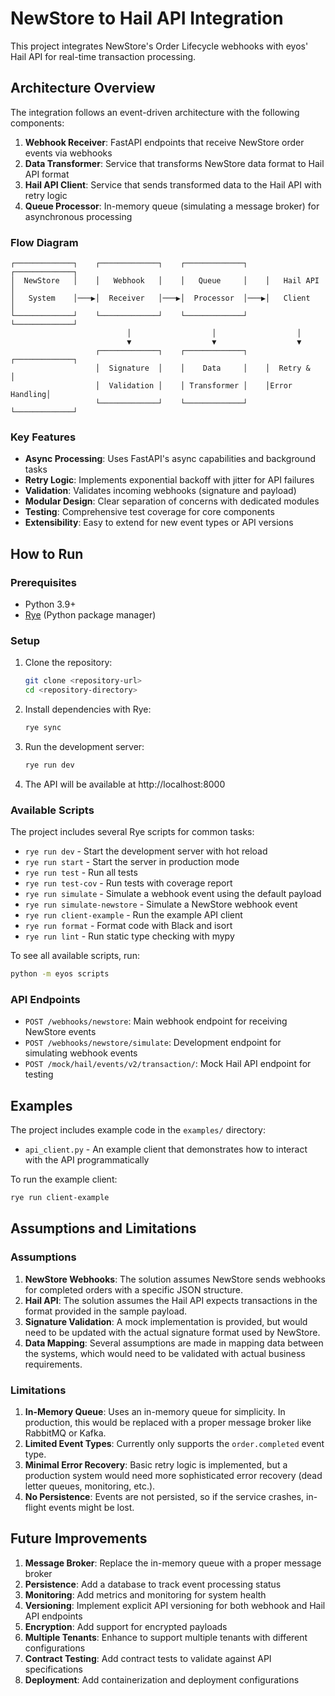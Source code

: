 # NewStore to Hail API Integration

This project integrates NewStore's Order Lifecycle webhooks with eyos' Hail API for real-time transaction processing.

## Architecture Overview

The integration follows an event-driven architecture with the following components:

1. **Webhook Receiver**: FastAPI endpoints that receive NewStore order events via webhooks
2. **Data Transformer**: Service that transforms NewStore data format to Hail API format
3. **Hail API Client**: Service that sends transformed data to the Hail API with retry logic
4. **Queue Processor**: In-memory queue (simulating a message broker) for asynchronous processing

### Flow Diagram

```
┌─────────────┐    ┌─────────────┐    ┌─────────────┐    ┌─────────────┐
│  NewStore   │    │   Webhook   │    │   Queue     │    │   Hail API  │
│   System    │───▶│  Receiver   │───▶│  Processor  │───▶│   Client    │
└─────────────┘    └─────────────┘    └─────────────┘    └─────────────┘
                          │                  │                  │
                          ▼                  ▼                  ▼
                   ┌─────────────┐    ┌─────────────┐    ┌─────────────┐
                   │  Signature  │    │    Data     │    │  Retry &    │
                   │  Validation │    │ Transformer │    │Error Handling│
                   └─────────────┘    └─────────────┘    └─────────────┘
```

### Key Features

- **Async Processing**: Uses FastAPI's async capabilities and background tasks
- **Retry Logic**: Implements exponential backoff with jitter for API failures
- **Validation**: Validates incoming webhooks (signature and payload)
- **Modular Design**: Clear separation of concerns with dedicated modules
- **Testing**: Comprehensive test coverage for core components
- **Extensibility**: Easy to extend for new event types or API versions

## How to Run

### Prerequisites

- Python 3.9+
- [Rye](https://rye-up.com/) (Python package manager)

### Setup

1. Clone the repository:
   ```bash
   git clone <repository-url>
   cd <repository-directory>
   ```

2. Install dependencies with Rye:
   ```bash
   rye sync
   ```

3. Run the development server:
   ```bash
   rye run dev
   ```

4. The API will be available at http://localhost:8000

### Available Scripts

The project includes several Rye scripts for common tasks:

- `rye run dev` - Start the development server with hot reload
- `rye run start` - Start the server in production mode
- `rye run test` - Run all tests
- `rye run test-cov` - Run tests with coverage report
- `rye run simulate` - Simulate a webhook event using the default payload
- `rye run simulate-newstore` - Simulate a NewStore webhook event
- `rye run client-example` - Run the example API client
- `rye run format` - Format code with Black and isort
- `rye run lint` - Run static type checking with mypy

To see all available scripts, run:
```bash
python -m eyos scripts
```

### API Endpoints

- `POST /webhooks/newstore`: Main webhook endpoint for receiving NewStore events
- `POST /webhooks/newstore/simulate`: Development endpoint for simulating webhook events
- `POST /mock/hail/events/v2/transaction/`: Mock Hail API endpoint for testing

## Examples

The project includes example code in the `examples/` directory:

- `api_client.py` - An example client that demonstrates how to interact with the API programmatically

To run the example client:
```bash
rye run client-example
```

## Assumptions and Limitations

### Assumptions

1. **NewStore Webhooks**: The solution assumes NewStore sends webhooks for completed orders with a specific JSON structure.
2. **Hail API**: The solution assumes the Hail API expects transactions in the format provided in the sample payload.
3. **Signature Validation**: A mock implementation is provided, but would need to be updated with the actual signature format used by NewStore.
4. **Data Mapping**: Several assumptions are made in mapping data between the systems, which would need to be validated with actual business requirements.

### Limitations

1. **In-Memory Queue**: Uses an in-memory queue for simplicity. In production, this would be replaced with a proper message broker like RabbitMQ or Kafka.
2. **Limited Event Types**: Currently only supports the `order.completed` event type.
3. **Minimal Error Recovery**: Basic retry logic is implemented, but a production system would need more sophisticated error recovery (dead letter queues, monitoring, etc.).
4. **No Persistence**: Events are not persisted, so if the service crashes, in-flight events might be lost.

## Future Improvements

1. **Message Broker**: Replace the in-memory queue with a proper message broker
2. **Persistence**: Add a database to track event processing status
3. **Monitoring**: Add metrics and monitoring for system health
4. **Versioning**: Implement explicit API versioning for both webhook and Hail API endpoints
5. **Encryption**: Add support for encrypted payloads
6. **Multiple Tenants**: Enhance to support multiple tenants with different configurations
7. **Contract Testing**: Add contract tests to validate against API specifications
8. **Deployment**: Add containerization and deployment configurations
